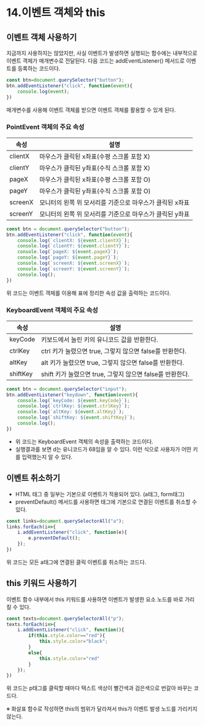 # 14.이벤트 객체와 this

## 이벤트 객체 사용하기

지금까지 사용하지는 않았지만, 사실 이벤트가 발생하면 실행되는 함수에는 내부적으로 이벤트 객체가 매개변수로 전달된다. 다음 코드는 addEventListener() 메서드로 이벤트를 등록하는 코드이다.

```jsx
const btn=document.querySelector("button");
btn.addEventListener("click", function(event){
    console.log(event);
})
```

매개변수를 사용해 이벤트 객체를 받으면 이벤트 객체를 활용할 수 있게 된다.

### PointEvent 객체의 주요 속성

| 속성 | 설명 |
| --- | --- |
| clientX | 마우스가 클릭된 x좌표(수평 스크롤 포함 X) |
| clientY | 마우스가 클릭된 y좌표(수직 스크롤 포함 X) |
| pageX | 마우스가 클릭된 x좌표(수평 스크롤 포함 O) |
| pageY | 마우스가 클릭된 y좌표(수직 스크롤 포함 O) |
| screenX | 모니터의 왼쪽 위 모서리를 기준으로 마우스가 클릭된 x좌표 |
| screenY | 모니터의 왼쪽 위 모서리를 기준으로 마우스가 클릭된 y좌표 |

```jsx
const btn = document.querySelector("button");
btn.addEventListener("click", function(event){
    console.log(`clientX: ${event.clientX}`);
    console.log(`clientY: ${event.clientY}`);
    console.log(`pageX: ${event.pageX}`);
    console.log(`pageY: ${event.pageY}`);
    console.log(`screenX: ${event.screenX}`);
    console.log(`screenY: ${event.screenY}`);
    console.log();
})
```

위 코드는 이벤트 객체를 이용해 표에 정리한 속성 값을 출력하는 코드이다.

### KeyboardEvent 객체의 주요 속성

| 속성 | 설명 |
| --- | --- |
| keyCode | 키보드에서 눌린 키의 유니코드 값을 반환한다. |
| ctrlKey |  ctrl 키가 눌렸으면 true, 그렇지 않으면 false를 반환한다. |
| altKey | alt 키가 눌렸으면 true, 그렇지 않으면 false를 반환한다. |
| shiftKey | shift 키가 눌렸으면 true, 그렇지 않으면 false를 반환한다. |

```jsx
const btn = document.querySelector("input");
btn.addEventListener("keydown", function(event){
    console.log(`keyCode: ${event.keyCode}`);
    console.log(`ctrlKey: ${event.ctrlKey}`);
    console.log(`altKey: ${event.altKey}`);
    console.log(`shiftKey: ${event.shiftKey}`);
    console.log();
})
```

- 위 코드는 KeyboardEvent 객체의 속성을 출력하는 코드이다.
- 실행결과를 보면 d는 유니코드가 68임을 알 수 있다. 이런 식으로 사용자가 어떤 키를 입력했는지 알 수 있다.

## 이벤트 취소하기

- HTML 태그 중 일부는 기본으로 이벤트가 적용되어 있다. (a태그, form태그)
- preventDefault() 메서드를 사용하면 태그에 기본으로 연결된 이벤트를 취소할 수 있다.

```jsx
const links=document.querySelectorAll("a");
links.forEach(i=>{
    i.addEventListener("click", function(e){
        e.preventDefault();
    });
})
```

위 코드는 모든 a태그에 연결된 클릭 이벤트를 취소하는 코드다.

## this 키워드 사용하기

이벤트 함수 내부에서 this 키워드를 사용하면 이벤트가 발생한 요소 노드를 바로 가리킬 수 있다.

```jsx
const texts=document.querySelectorAll("p");
texts.forEach(i=>{
    i.addEventListener("click", function(){
        if(this.style.color=="red"){
            this.style.color="black";
        }
        else{
            this.style.color="red"
        }
    });
})
```

위 코드는 p태그를 클릭할 때마다 텍스트 색상이 빨간색과 검은색으로 번갈아 바꾸는 코드다.

※ 화살표 함수로 작성하면 this의 범위가 달라져서 this가 이벤트 발생 노드를 가리키지 않는다.
